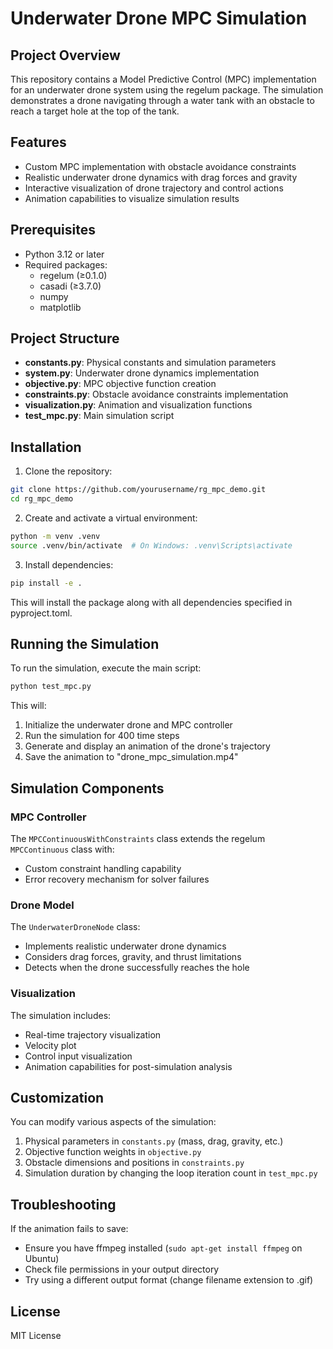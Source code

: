 # Underwater Drone MPC Simulation

## Project Overview

This repository contains a Model Predictive Control (MPC) implementation for an underwater drone system using the regelum package. The simulation demonstrates a drone navigating through a water tank with an obstacle to reach a target hole at the top of the tank.

## Features

- Custom MPC implementation with obstacle avoidance constraints
- Realistic underwater drone dynamics with drag forces and gravity
- Interactive visualization of drone trajectory and control actions
- Animation capabilities to visualize simulation results

## Prerequisites

- Python 3.12 or later
- Required packages:
  - regelum (≥0.1.0)
  - casadi (≥3.7.0)
  - numpy
  - matplotlib

## Project Structure

- **constants.py**: Physical constants and simulation parameters
- **system.py**: Underwater drone dynamics implementation 
- **objective.py**: MPC objective function creation
- **constraints.py**: Obstacle avoidance constraints implementation
- **visualization.py**: Animation and visualization functions
- **test_mpc.py**: Main simulation script

## Installation

1. Clone the repository:

```bash
git clone https://github.com/yourusername/rg_mpc_demo.git
cd rg_mpc_demo
```

2. Create and activate a virtual environment:

```bash
python -m venv .venv
source .venv/bin/activate  # On Windows: .venv\Scripts\activate
```

3. Install dependencies:

```bash
pip install -e .
```

This will install the package along with all dependencies specified in pyproject.toml.

## Running the Simulation

To run the simulation, execute the main script:

```bash
python test_mpc.py
```

This will:
1. Initialize the underwater drone and MPC controller
2. Run the simulation for 400 time steps
3. Generate and display an animation of the drone's trajectory
4. Save the animation to "drone_mpc_simulation.mp4"

## Simulation Components

### MPC Controller

The `MPCContinuousWithConstraints` class extends the regelum `MPCContinuous` class with:
- Custom constraint handling capability
- Error recovery mechanism for solver failures

### Drone Model

The `UnderwaterDroneNode` class:
- Implements realistic underwater drone dynamics
- Considers drag forces, gravity, and thrust limitations
- Detects when the drone successfully reaches the hole

### Visualization

The simulation includes:
- Real-time trajectory visualization
- Velocity plot
- Control input visualization
- Animation capabilities for post-simulation analysis

## Customization

You can modify various aspects of the simulation:

1. Physical parameters in `constants.py` (mass, drag, gravity, etc.)
2. Objective function weights in `objective.py`
3. Obstacle dimensions and positions in `constraints.py`
4. Simulation duration by changing the loop iteration count in `test_mpc.py`

## Troubleshooting

If the animation fails to save:
- Ensure you have ffmpeg installed (`sudo apt-get install ffmpeg` on Ubuntu)
- Check file permissions in your output directory
- Try using a different output format (change filename extension to .gif)

## License

MIT License

